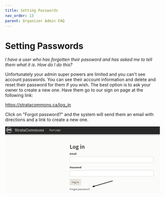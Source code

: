 ```yaml
---
title: Setting Passwords
nav_order: 13
parent: Organizer Admin FAQ 
---
```


# Setting Passwords

*I have a user who has forgotten their password and has asked me to tell them what it is.  How do I do this?*

Unfortunately your admin super powers are limited and you can't see account passwords.  You can see their account information and delete and reset their password for them if you wish.  The best option is to ask your owner to create a new one. Have them go to our sign on page at the following link:

https://stratacommons.ca/log_in

Click on "Forgot password?" and the system will send them an email with directions and a link to create a new one.

![passwords](passwords/password1.png)